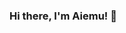 ### Hi there, I'm Aiemu! 👋
<!-- ![Aiemu's github stats](https://github-readme-stats.vercel.app/api?username=Aiemu&show_icons=true&theme=tokyonight) -->
<!-- ![svg](gitartwork.svg) -->
<!-- [![trophy](https://github-profile-trophy.vercel.app/?username=Aiemu&theme=onedark)](https://github.com/ryo-ma/github-profile-trophy) -->
<!--
**Aiemu/Aiemu** is a ✨ _special_ ✨ repository because its `README.md` (this file) appears on your GitHub profile.

Here are some ideas to get you started:

- 🔭 I’m currently working on ...
- 🌱 I’m currently learning ...
- 👯 I’m looking to collaborate on ...
- 🤔 I’m looking for help with ...
- 💬 Ask me about ...
- 📫 How to reach me: ...
- 😄 Pronouns: ...
- ⚡ Fun fact: ...
-->
